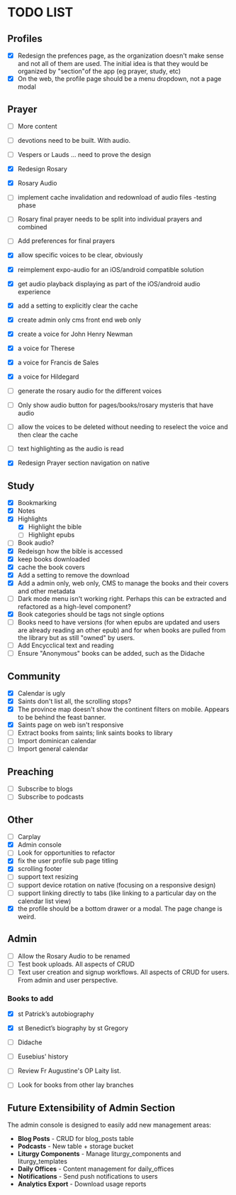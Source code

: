 # TODO LIST

## Profiles
- [x] Redesign the prefences page, as the organization doesn't make sense and not all of them are used. The initial idea is that they would be organized by "section"of the app (eg prayer, study, etc)
- [x] On the web, the profile page should be a menu dropdown, not a page modal

## Prayer
- [ ] More content
- [ ] devotions need to be built. With audio. 
- [ ] Vespers or Lauds ... need to prove the design
- [x] Redesign Rosary
- [x] Rosary Audio
- [ ] implement cache invalidation and redownload of audio files -testing phase
- [ ] Rosary final prayer needs to be split into individual prayers and combined 
- [ ] Add preferences for final prayers
- [x] allow specific voices to be clear, obviously 
- [x] reimplement expo-audio for an iOS/android compatible solution 
- [x] get audio playback displaying as part of the iOS/android audio experience 
- [x] add a setting to explicitly clear the cache
- [x] create admin only cms front end web only
- [x] create a voice for John Henry Newman 
- [x] a voice for Therese
- [x] a voice for Francis de Sales
- [x] a voice for Hildegard
- [ ] generate the rosary audio for the different voices
- [ ] Only show audio button for pages/books/rosary mysteris that have audio
- [ ] allow the voices to be deleted without needing to reselect the voice and then clear the cache
- [ ] text highlighting as the audio is read
- [x] Redesign Prayer section navigation on native


## Study
- [x] Bookmarking
- [x] Notes
- [x] Highlights
  - [x] Highlight the bible
  - [ ] Highlight epubs
- [ ] Book audio?
- [x] Redeisgn how the bible is accessed
- [x] keep books downloaded
- [x] cache the book covers
- [x] Add a setting to remove the download
- [x] Add a admin only, web only, CMS to manage the books and their covers and other metadata
- [ ] Dark mode menu isn't working right. Perhaps this can be extracted and refactored as a high-level component?
- [x] Book categories should be tags not single options
- [ ] Books need to have versions (for when epubs are updated and users are already reading an other epub) and for when books are pulled from the library but as still "owned" by users.
- [ ] Add Encycclical text and reading
- [ ] Ensure "Anonymous" books can be added, such as the Didache

## Community
- [x] Calendar is ugly
- [x] Saints don't list all, the scrolling stops?
- [x] The province map doesn't show the continent filters on mobile. Appears to be behind the feast banner.
- [x] Saints page on web isn't responsive
- [ ] Extract books from saints; link saints books to library
- [ ] Import dominican calendar
- [ ] Import general calendar

## Preaching
- [ ] Subscribe to blogs
- [ ] Subscribe to podcasts

## Other
- [ ] Carplay
- [x] Admin console
- [ ] Look for opportunities to refactor
- [x] fix the user profile sub page titling
- [x] scrolling footer
- [ ] support text resizing
- [ ] support device rotation on native (focusing on a responsive design)
- [ ] support linking directly to tabs (like linking to a particular day on the calendar list view)
- [x] the profile should be a bottom drawer or a modal. The page change is weird.

## Admin
- [ ] Allow the Rosary Audio to be renamed
- [ ] Test book uploads. All aspects of CRUD
- [ ] Text user creation and signup workflows. All aspects of CRUD for users. From admin and user perspective.

### Books to add
 - [x] st Patrick’s autobiography 
 - [x] st Benedict’s biography by st Gregory 
 - [ ] Didache
 - [ ] Eusebius' history
 - [ ] Review Fr Augustine's OP Laity list.
 - [ ] Look for books from other lay branches


## Future Extensibility of Admin Section

The admin console is designed to easily add new management areas:

- **Blog Posts** - CRUD for blog_posts table
- **Podcasts** - New table + storage bucket
- **Liturgy Components** - Manage liturgy_components and liturgy_templates
- **Daily Offices** - Content management for daily_offices
- **Notifications** - Send push notifications to users
- **Analytics Export** - Download usage reports